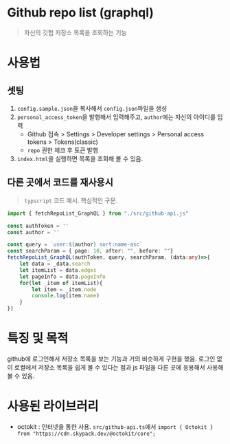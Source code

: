# Github repo list (graphql)
> 자신의 깃헙 저장소 목록을 조회하는 기능

# 사용법
## 셋팅
1. `config.sample.json`을 복사해서 `config.json`파일을 생성
2. `personal_access_token`을 발행해서 입력해주고, `author`에는 자신의 아이디를 입력
    - Github 접속 > Settings > Developer settings > Personal access tokens > Tokens(classic)
    - `repo` 권한 체크 후 토큰 발행
3. `index.html`을 실행하면 목록을 조회해 볼 수 있음.


## 다른 곳에서 코드를 재사용시

> `typscript` 코드 예시. 핵심적인 구문.

```typescript
import { fetchRepoList_GraphQL } from "./src/github-api.js"

const authToken = ''
const author = ''

const query = `user:${author} sort:name-asc`
const searchParam = { page: 10, after: "", before: ""}
fetchRepoList_GraphQL(authToken, query, searchParam, (data:any)=>{
    let data = _data.search
    let itemList = data.edges
    let pageInfo = data.pageInfo
    for(let _item of itemList){
        let item = _item.node
        console.log(item.name)
    }
})
```


# 특징 및 목적
github에 로그인해서 저장소 목록을 보는 기능과 거의 비슷하게 구현을 했음. 로그인 없이 로컬에서 저장소 목록을 쉽게 볼 수 있다는 점과 js 파일을 다른 곳에 응용해서 사용해 볼 수 있음.



# 사용된 라이브러리
- octokit : 인터넷을 통한 사용. `src/github-api.ts`에서 `import { Octokit } from "https://cdn.skypack.dev/@octokit/core";`
